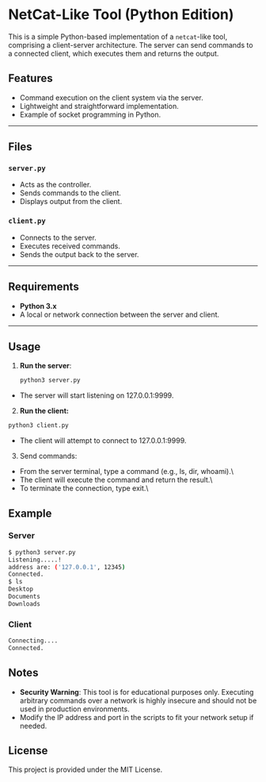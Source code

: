 # NetCat-Like Tool (Python Edition)

This is a simple Python-based implementation of a `netcat`-like tool, comprising a client-server architecture. The server can send commands to a connected client, which executes them and returns the output.

## Features
- Command execution on the client system via the server.
- Lightweight and straightforward implementation.
- Example of socket programming in Python.

---

## Files
### `server.py`
- Acts as the controller.
- Sends commands to the client.
- Displays output from the client.

### `client.py`
- Connects to the server.
- Executes received commands.
- Sends the output back to the server.

---

## Requirements
- **Python 3.x**
- A local or network connection between the server and client.

---

## Usage
1. **Run the server**:
   ```bash
   python3 server.py
   ```
- The server will start listening on 127.0.0.1:9999.

2. **Run the client:**
```bash
python3 client.py
```
- The client will attempt to connect to 127.0.0.1:9999.

3. Send commands:

- From the server terminal, type a command (e.g., ls, dir, whoami).\
- The client will execute the command and return the result.\
- To terminate the connection, type exit.\

## Example
### Server
```bash
$ python3 server.py
Listening.....!
address are: ('127.0.0.1', 12345)
Connected.
$ ls
Desktop
Documents
Downloads
```

### Client
```bash
Connecting....
Connected.
```

## Notes
- **Security Warning**: This tool is for educational purposes only. Executing arbitrary commands over a network is highly insecure and should not be used in production environments.
- Modify the IP address and port in the scripts to fit your network setup if needed.

## License
This project is provided under the MIT License.
